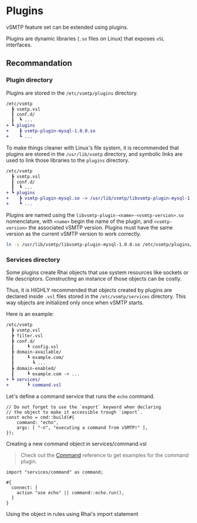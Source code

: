 # Plugins

vSMTP feature set can be extended using plugins.

Plugins are dynamic libraries (`.so` files on Linux) that exposes `vSL` interfaces.

## Recommandation

### Plugin directory

Plugins are stored in the `/etc/vsmtp/plugins` directory.

```diff
/etc/vsmtp
  ┣ vsmtp.vsl
  ┃ conf.d/
  ┃  ┗ ...
+ ┗ plugins
+    ┣ vsmtp-plugin-mysql-1.0.0.so
+    ┗ ...
```

To make things cleaner with Linux's file system, it is recommended that plugins are stored in the `/usr/lib/vsmtp` directory, and symbolic links are used to link those libraries to the `plugins` directory.

```diff
/etc/vsmtp
  ┣ vsmtp.vsl
  ┃ conf.d/
  ┃  ┗ ...
+ ┗ plugins
+    ┣ vsmtp-plugin-mysql.so -> /usr/lib/vsmtp/libvsmtp-plugin-mysql-1.0.0.so
+    ┗ ...
```

Plugins are named using the `libvsmtp-plugin-<name>-<vsmtp-version>.so` nomenclature, with `<name>` begin the name of the plugin, and `<vsmtp-version>` the associated vSMTP version. Plugins must have the same version as the current vSMTP version to work correctly.

```sh
ln -s /usr/lib/vsmtp/libvsmtp-plugin-mysql-1.0.0.so /etc/vsmtp/plugins/vsmtp-plugin-mysql.so
```

### Services directory

Some plugins create Rhai objects that use system resources like sockets or file descriptors.
Constructing an instance of those objects can be costly.

Thus, it is HIGHLY recommended that objects created by plugins are declared inside `.vsl` files stored in the `/etc/vsmtp/services` directory. This way objects are initialized only once when vSMTP starts.

Here is an example:

```diff
/etc/vsmtp
  ┣ vsmtp.vsl
  ┣ filter.vsl
  ┣ conf.d/
  ┃     ┗ config.vsl
  ┣ domain-available/
  ┃     ┗ example.com/
  ┃       ┗ ...
  ┣ domain-enabled/
  ┃     ┗ example.com -> ...
+ ┗ services/
+       ┗ command.vsl
```

Let's define a command service that runs the `echo` command.

```rust,ignore
// Do not forget to use the `export` keyword when declaring
// the object to make it accessible trough `import`.
const echo = cmd::build(#{
    command: "echo",
    args: [ "-n", "executing a command from vSMTP!" ],
});
```

<p class="ann"> Creating a new command object in services/command.vsl </p>

> Check out the [Command](../ref/plugins/command.md) reference to get examples for the command plugin.

```
import "services/command" as command;

#{
  connect: [
    action "use echo" || command::echo.run(),
  ]
}
```

<p class="ann"> Using the object in rules using Rhai's import statement </p>
